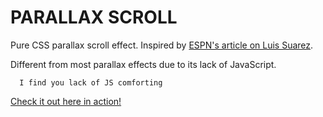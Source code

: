 PARALLAX SCROLL
======

Pure CSS parallax scroll effect. Inspired by 
[ESPN's article on Luis Suarez](http://espn.go.com/espn/feature/story/_/id/10984370/portrait-serial-winner-luis-suarez-soccer-most-beautiful-player).

Different from most parallax effects due to its lack of JavaScript. 


```
  I find you lack of JS comforting
```

[Check it out here in action!](http://kdamball.github.io/Parallax/)